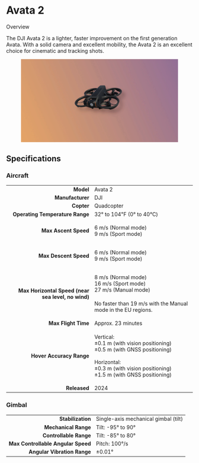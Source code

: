 # Avata 2

Overview

The DJI Avata 2 is a lighter, faster improvement on the first generation Avata. With a solid camera and excellent mobility, the Avata 2 is an excellent choice for cinematic and tracking shots.

<figure><img src="../../../.gitbook/assets/image (321).png" alt=""><figcaption></figcaption></figure>

## Specifications

### Aircraft

|                                                    |                                                                                                                                                                                 |
| -------------------------------------------------: | ------------------------------------------------------------------------------------------------------------------------------------------------------------------------------- |
|                                          **Model** | Avata 2                                                                                                                                                                         |
|                                   **Manufacturer** | DJI                                                                                                                                                                             |
|                                         **Copter** | Quadcopter                                                                                                                                                                      |
|                    **Operating Temperature Range** | 32° to 104℉ (0° to 40℃)                                                                                                                                                         |
|                               **Max Ascent Speed** | <p>6 m/s (Normal mode)<br>9 m/s (Sport mode)</p>                                                                                                                                |
|                              **Max Descent Speed** | <p>‌6 m/s (Normal mode)<br>9 m/s (Sport mode)</p>                                                                                                                               |
| **Max Horizontal Speed (near sea level, no wind)** | <p>8 m/s (Normal mode)<br>‌16 m/s (Sport mode)<br>27 m/s (Manual mode)*<br><br><sup>* No faster than 19 m/s with the Manual mode in the EU regions.</sup></p>                   |
|                                **Max Flight Time** | Approx. 23 minutes                                                                                                                                                              |
|                           **Hover Accuracy Range** | <p>Vertical:<br>±0.1 m (with vision positioning)<br>±0.5 m (with GNSS positioning)<br><br>Horizontal:<br>±0.3 m (with vision positioning)<br>±1.5 m (with GNSS positioning)</p> |
|                                       **Released** | 2024                                                                                                                                                                            |

### Gimbal

|                                    |                                      |
| ---------------------------------: | ------------------------------------ |
|                  **Stabilization** | Single-axis mechanical gimbal (tilt) |
|               **Mechanical Range** | Tilt: -95° to 90°                    |
|             **Controllable Range** | Tilt: -85° to 80°                    |
| **Max Controllable Angular Speed** | Pitch: 100°/s                        |
|        **Angular Vibration Range** | ±0.01°                               |

